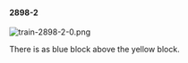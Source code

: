 #### 2898-2
![train-2898-2-0.png](https://github.com/lil-lab/nlvr/raw/master/nlvr/train/images/27/train-2898-2-0.png "train-2898-2-0.png")

There is as blue block above the yellow block.